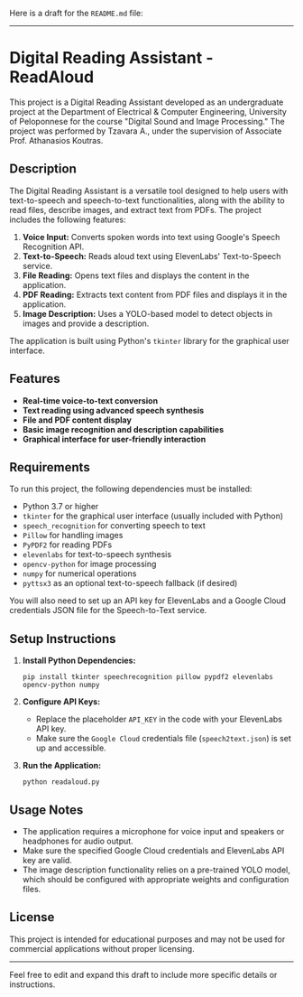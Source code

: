 Here is a draft for the `README.md` file:

---

# Digital Reading Assistant - ReadAloud

This project is a Digital Reading Assistant developed as an undergraduate project at the Department of Electrical & Computer Engineering, University of Peloponnese for the course "Digital Sound and Image Processing." The project was performed by Tzavara A., under the supervision of Associate Prof. Athanasios Koutras.

## Description

The Digital Reading Assistant is a versatile tool designed to help users with text-to-speech and speech-to-text functionalities, along with the ability to read files, describe images, and extract text from PDFs. The project includes the following features:

1. **Voice Input:** Converts spoken words into text using Google's Speech Recognition API.
2. **Text-to-Speech:** Reads aloud text using ElevenLabs' Text-to-Speech service.
3. **File Reading:** Opens text files and displays the content in the application.
4. **PDF Reading:** Extracts text content from PDF files and displays it in the application.
5. **Image Description:** Uses a YOLO-based model to detect objects in images and provide a description.

The application is built using Python's `tkinter` library for the graphical user interface.

## Features

- **Real-time voice-to-text conversion**
- **Text reading using advanced speech synthesis**
- **File and PDF content display**
- **Basic image recognition and description capabilities**
- **Graphical interface for user-friendly interaction**

## Requirements

To run this project, the following dependencies must be installed:

- Python 3.7 or higher
- `tkinter` for the graphical user interface (usually included with Python)
- `speech_recognition` for converting speech to text
- `Pillow` for handling images
- `PyPDF2` for reading PDFs
- `elevenlabs` for text-to-speech synthesis
- `opencv-python` for image processing
- `numpy` for numerical operations
- `pyttsx3` as an optional text-to-speech fallback (if desired)

You will also need to set up an API key for ElevenLabs and a Google Cloud credentials JSON file for the Speech-to-Text service.

## Setup Instructions

1. **Install Python Dependencies:**
   ```
   pip install tkinter speechrecognition pillow pypdf2 elevenlabs opencv-python numpy
   ```

2. **Configure API Keys:**
   - Replace the placeholder `API_KEY` in the code with your ElevenLabs API key.
   - Make sure the `Google Cloud` credentials file (`speech2text.json`) is set up and accessible.

3. **Run the Application:**
   ```
   python readaloud.py
   ```

## Usage Notes

- The application requires a microphone for voice input and speakers or headphones for audio output.
- Make sure the specified Google Cloud credentials and ElevenLabs API key are valid.
- The image description functionality relies on a pre-trained YOLO model, which should be configured with appropriate weights and configuration files.

## License

This project is intended for educational purposes and may not be used for commercial applications without proper licensing.

---

Feel free to edit and expand this draft to include more specific details or instructions.
